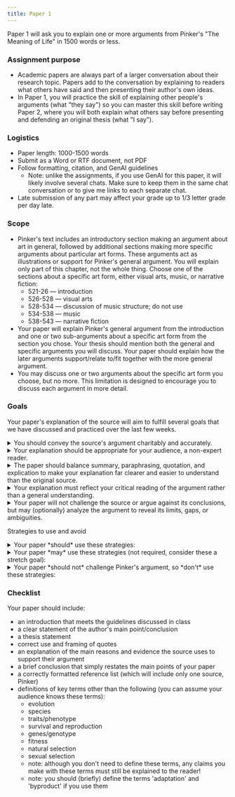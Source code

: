 ```yaml
---
title: Paper 1
---
```

Paper 1 will ask you to explain one or more arguments from Pinker's "The Meaning of Life" in 1500 words or less.

### Assignment purpose

- Academic papers are always part of a larger conversation about their research topic. Papers add to the conversation by explaining to readers what others have said and then presenting their author's own ideas.
- In Paper 1, you will practice the skill of explaining other people's arguments (what "they say") so you can master this skill before writing Paper 2, where you will both explain what others say before presenting and defending an original thesis (what "I say").

### Logistics

- Paper length: 1000-1500 words
- Submit as a Word or RTF document, not PDF
- Follow formatting, citation, and GenAI guidelines
	- Note: unlike the assignments, if you use GenAI for this paper, it will likely involve several chats. Make sure to keep them in the same chat conversation or to give me links to each separate chat.
- Late submission of any part may affect your grade up to 1/3 letter grade per day late.

### Scope

- Pinker's text includes an introductory section making an argument about art in general, followed by additional sections making more specific arguments about particular art forms. These arguments act as illustrations or support for Pinker's general argument. You will explain only part of this chapter, not the whole thing. Choose one of the sections about a specific art form, either visual arts, music, or narrative fiction:
	- 521-26 — introduction
	- 526-528 — visual arts
	- 528-534 — discussion of music structure; do not use
	- 534-538 — music
	- 538-543 — narrative fiction
- Your paper will explain Pinker's general argument from the introduction and one or two sub-arguments about a specific art form from the section you chose. Your thesis should mention both the general and specific arguments you will discuss. Your paper should explain how the later arguments support/relate to/fit together with the more general argument.
- You may discuss one or two arguments about the specific art form you choose, but no more. This limitation is designed to encourage you to discuss each argument in more detail.

### Goals

Your paper's explanation of the source will aim to fulfill several goals that we have discussed and practiced over the last few weeks.

<details><summary>You should convey the source's argument charitably and accurately.
</summary>

- We have discussed in class how charitable summaries of other arguments help us build credibility with readers. Further, uncharitable summaries lead to less significant debates about what various people meant to say rather than more significant discussions regarding what positions are actually correct.
- To accurately explain part of the source, you must balance various goals. Since your summary will not comprehensively restate every idea in the source, you will be careful to convey the source's ideas that are relevant to your thesis without misleading the reader about the scope or meaning of the original source.

</details>

<details><summary>Your explanation should be appropriate for your audience, a non-expert reader.</summary>

- Imagine your reader as an NUSC student who is not in this module and has not studied EP or art.
- We have discussed the problems of ambiguous referents such as "this" and "it" as the subject of sentences. However, even specific terms can be unclear in the context of a paper, and that will confuse your non-expert reader. Choose your words carefully so that the reader, who cannot read your mind, always knows exactly which source claims you are referring to:
	- avoid: "the argument about how sexual selection works" (what argument?)
		- better: "the argument that posting on social media is best explained by the theory of sexual selection".
	- avoid: "the authors' examples and reasoning" (what specific examples and reasoning?)
		- better: "the authors' claim that a Swiss army knife is a good example of..."
	- avoid: "the claim about multilevel selection theory" (which claim about that topic?)
		- better: "the claim that multilevel selection theory can answer questions the gene's-eye-view approach cannot answer"

</details>

<details><summary>The paper should balance summary, paraphrasing, quotation, and explication to make your explanation far clearer and easier to understand than the original source.</summary>

- Summarize by omitting details unnecessary for your purposes.
- Paraphrase to convey ideas using clear wording.
- Quote when needed for credibility and to identify key terms.
- Explicate by defining terms and spelling out implicit ideas or assumptions so your non-expert reader can easily follow the argument.

</details>

<details><summary>Your explanation must reflect your critical reading of the argument rather than a general understanding.</summary>

- Focus on understanding and explaining the specific parts of the source argument, not what it basically or generally says. It is not enough to get the main idea; you must explain the steps the author uses to get to their conclusion.

</details>

<details><summary>Your paper will not challenge the source or argue against its conclusions, but may (optionally) analyze the argument to reveal its limits, gaps, or ambiguities.</summary>

- Although you will not challenge the source argument, while explaining the argument, you might identify ambiguous or confusing claims.
- If the source makes claims that you cannot pin down, that offers an opportunity for you to analyze what the argument might mean or to identify possible gaps in the argument.

</details>

Strategies to use and avoid

<details><summary>Your paper *should* use these strategies:</summary>

- identify Pinker's main research question and explain only the parts of the source that address that specific question
	- Don't forget that an important part of understanding the source's argument is figuring out what academic conversation it is aiming to contribute to and what ideas it is responding to. In this paper, you don't need to mention other sources Pinker is responding to, but thinking about them may help you understand Pinker's arguments.
- allocate enough time to understand Pinker's arguments
	- Since the reading you will respond to is academic writing about a fairly complex topic, you should expect to spend quite a long time reading and taking notes. Your understanding of the argument will develop and deepen as you re-read the source, take notes on it, and write about it.
- start by assuming that Pinker's arguments make sense and identify the claims he uses to build his arguments
	- In this paper, you will analyze specific arguments made by the source. Don't make the mistake of thinking about the source's argument as a general topic or a main idea. Think about the argument in terms of specific claims that are being made, and specific reasons and evidence that are put forth to support these claims.
- see if you can "help" Pinker make his case more persuasively, trying to "steelman" the argument, but make sure that you:
	- keep your summary accurate and don't misrepresent Pinker in trying to explicate his argument
	- make very clear to the reader which arguments are yours and which are Pinker's
- illustrate Pinker's abstract claims with original concrete examples

</details>

<details><summary>Your paper *may* use these strategies (not required, consider these a stretch goal):</summary>

- if you see any potential gaps or problems with the argument, describe these objectively
	- possible problems an author can make:
		- does not explain connections between claims
		- uses a term in different ways in different areas of the argument
		- makes ambiguous claims
		- uses a term in ways that do not match with standard EP usage
- discuss the implications of any specific problems for the argument's persuasiveness or [explanatory power](https://en.wikipedia.org/wiki/Explanatory_power) overall
- identify limits to Pinker's arguments in explaining our enjoyment of some genres/types of art but not other broadly popular types
	- e.g., Pinker mentions different types of music, and one of his arguments explaining the pleasures of music may apply to one type he mentions but not other popular types
	- of course, don't bother discussing examples of very small genres that most people don't like; stick to discussing broadly popular genres

</details>

<details><summary>Your paper *should not* challenge Pinker's argument, so *don't* use these strategies:</summary>

- The paper should not propose an original, alternate answers to Pinker's research question.
- The paper should not synthesize multiple sources
	- don't use any sources other than the assigned source
- The paper should not challenge the source argument to show its errors.
	- don't criticize EP as an research approach
		- This chapter comes from a book that argues for the usefulness of EP in earlier chapters, so we will charitably assume that it already dealt with criticisms of EP in general.
	- don't provide counterarguments or counterexamples showing that Pinker's claims are wrong
		- This paper's goal is to explain (and optionally analyze) the source argument, not to disprove the argument. It is fine to use arguments and examples to show the limits of Pinker's claims, but don't try to show that his claims are wrong.
- The paper should not criticize the source argument for failing to live up to ideal standards for academic arguments in general.
	- don't discuss why some readers would not be convinced by Pinker's claims
		- Paper 1 aims to explain the intended contribution of the source. The source aims to contribute to an academic conversation about evolution and art, not a conversation about what readers are persuaded by various arguments.
	- don't make generic criticisms based on word choice or writing style
		- Paper 1 assumes that the source is not completely self-explanatory and clear. The principle of charity suggests that we should aim to steelman the source argument to focus on whether its most persuasive version is true.
	- don't criticize the source for failing to define every term used
		- Sources can fairly assume that readers know some terms and concepts. Your job is to provide a better explanation of the source argument, so if Pinker is confusing because he doesn't define a term, you can define it in your paper.
	- don't fault the argument for ignoring factors that could also affect or explain art activities
		- Sometimes students argue that a source discusses one causal factor contributing to an effect but ignores other factors, e.g. "Boyd says that cooperation evolved but his argument is weak because it ignores that parents also explicitly teach children to cooperate." This strategy rarely produces an effective challenge to the argument, because every theory or every explanation is going to ignore some factors. No explanation can include everything. It is possible to write a successful academic paper that includes this type of criticism, but it won't work for the Paper 1 assignment.
	- don't argue that the source didn't provide evidence for every single claim in the argument
		- Sources cannot provide evidence for every claim. While it is valid to can argue that a source didn't provide evidence for a claim central to the argument, this approach is not appropriate in the context of this paper since we are just reading one chapter in a whole book.
	- don't argue that the source argument is wrong because it makes claims that are not true in 100% of cases
		- Sources have to generalize to make useful claims about the world, and it is almost never the case that a claim (outside of formal logic) is true 100% of the time. It is ok to discuss counterexamples as showing limits to the source argument, but not to show that the argument is wrong overall.

</details>

### Checklist

Your paper should include:

- an introduction that meets the guidelines discussed in class
- a clear statement of the author's main point/conclusion
- a thesis statement
- correct use and framing of quotes
- an explanation of the main reasons and evidence the source uses to support their argument
- a brief conclusion that simply restates the main points of your paper
- a correctly formatted reference list (which will include only one source, Pinker)
- definitions of key terms other than the following (you can assume your audience knows these terms):
	- evolution
	- species
	- traits/phenotype
	- survival and reproduction
	- genes/genotype
	- fitness
	- natural selection
	- sexual selection
	- note: although you don't need to define these terms, any claims you make with these terms must still be explained to the reader!
	- note: you should (briefly) define the terms 'adaptation' and 'byproduct' if you use them

